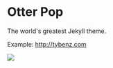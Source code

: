 # Otter Pop

The world's greatest Jekyll theme.

Example: <http://tybenz.com>

![](http://jekyllthemes.org/thumbnails/otter-pop.png)
